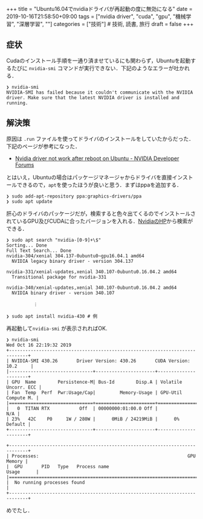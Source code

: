 +++
title = "Ubuntu16.04でnvidiaドライバが再起動の度に無効になる"
date = 2019-10-16T21:58:50+09:00
tags = ["nvidia driver", "cuda", "gpu", "機械学習", "深層学習", ""]
categories = ["技術"] # 技術, 読書, 旅行
draft = false
+++



## 症状

Cudaのインストール手順を一通り済ませているにも関わらず，Ubuntuを起動するたびに `nvidia-smi` コマンドが実行できない．下記のようなエラーが吐かれる．


```shell
❯ nvidia-smi
NVIDIA-SMI has failed because it couldn't communicate with the NVIDIA driver. Make sure that the latest NVIDIA driver is installed and running.
```



## 解決策

原因は `.run` ファイルを使ってドライバのインストールをしていたからだった．下記のページが参考になった．

- [Nvidia driver not work after reboot on Ubuntu - NVIDIA Developer Forums](https://devtalk.nvidia.com/default/topic/1047781/nvidia-driver-not-work-after-reboot-on-ubuntu/)



とはいえ，Ubuntuの場合はパッケージマネージャからドライバを直接インストールできるので，`apt`を使ったほうが良いと思う．まずはppaを追加する．

```shell
❯ sudo add-apt-repository ppa:graphics-drivers/ppa
❯ sudo apt update
```



肝心のドライバのパッケージだが，検索すると色々出てくるのでインストールされているGPU及びCUDAに合ったバージョンを入れる．[NvidiaのHP](https://www.nvidia.co.jp/Download/index.aspx?lang=jp)から検索ができる．


```shell
❯ sudo apt search "nvidia-[0-9]+\$"
Sorting... Done
Full Text Search... Done
nvidia-304/xenial 304.137-0ubuntu0~gpu16.04.1 amd64
  NVIDIA legacy binary driver - version 304.137

nvidia-331/xenial-updates,xenial 340.107-0ubuntu0.16.04.2 amd64
  Transitional package for nvidia-331

nvidia-340/xenial-updates,xenial 340.107-0ubuntu0.16.04.2 amd64
  NVIDIA binary driver - version 340.107

          ︙

❯ sudo apt install nvidia-430 # 例
```



再起動して`nvidia-smi` が表示されればOK.

```shell
❯ nvidia-smi                                                                                 Wed Oct 16 22:19:32 2019
+-----------------------------------------------------------------------------+
| NVIDIA-SMI 430.26       Driver Version: 430.26       CUDA Version: 10.2     |
|-------------------------------+----------------------+----------------------+
| GPU  Name        Persistence-M| Bus-Id        Disp.A | Volatile Uncorr. ECC |
| Fan  Temp  Perf  Pwr:Usage/Cap|         Memory-Usage | GPU-Util  Compute M. |
|===============================+======================+======================|
|   0  TITAN RTX           Off  | 00000000:01:00.0 Off |                  N/A |
| 23%   42C    P0     1W / 280W |      0MiB / 24219MiB |      0%      Default |
+-------------------------------+----------------------+----------------------+

+-----------------------------------------------------------------------------+
| Processes:                                                       GPU Memory |
|  GPU       PID   Type   Process name                             Usage      |
|=============================================================================|
|  No running processes found                                                 |
+-----------------------------------------------------------------------------+
```



めでたし．